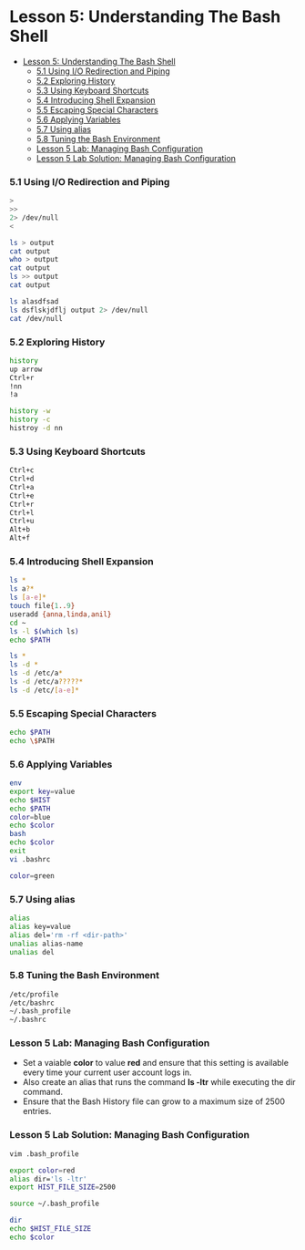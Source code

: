 # Lesson 5: Understanding The Bash Shell

- [Lesson 5: Understanding The Bash Shell](#lesson-5-understanding-the-bash-shell)
    - [5.1 Using I/O Redirection and Piping](#51-using-io-redirection-and-piping)
    - [5.2 Exploring History](#52-exploring-history)
    - [5.3 Using Keyboard Shortcuts](#53-using-keyboard-shortcuts)
    - [5.4 Introducing Shell Expansion](#54-introducing-shell-expansion)
    - [5.5 Escaping Special Characters](#55-escaping-special-characters)
    - [5.6 Applying Variables](#56-applying-variables)
    - [5.7 Using alias](#57-using-alias)
    - [5.8 Tuning the Bash Environment](#58-tuning-the-bash-environment)
    - [Lesson 5 Lab: Managing Bash Configuration](#lesson-5-lab-managing-bash-configuration)
    - [Lesson 5 Lab Solution: Managing Bash Configuration](#lesson-5-lab-solution-managing-bash-configuration)

### 5.1 Using I/O Redirection and Piping

```bash
>
>>
2> /dev/null
<

ls > output
cat output
who > output
cat output
ls >> output
cat output

ls alasdfsad 
ls dsflskjdflj output 2> /dev/null
cat /dev/null
```

### 5.2 Exploring History

```bash
history
up arrow
Ctrl+r
!nn
!a

history -w
history -c
histroy -d nn
```

### 5.3 Using Keyboard Shortcuts

```bash
Ctrl+c
Ctrl+d
Ctrl+a
Ctrl+e
Ctrl+r
Ctrl+l
Ctrl+u
Alt+b
Alt+f
```

### 5.4 Introducing Shell Expansion

```bash
ls *
ls a?*
ls [a-e]*
touch file{1..9}
useradd {anna,linda,anil}
cd ~
ls -l $(which ls)
echo $PATH

ls *
ls -d *
ls -d /etc/a*
ls -d /etc/a?????*
ls -d /etc/[a-e]*
```

### 5.5 Escaping Special Characters

```bash
echo $PATH
echo \$PATH
```

### 5.6 Applying Variables

```bash
env
export key=value
echo $HIST
echo $PATH
color=blue
echo $color
bash
echo $color
exit
vi .bashrc

color=green
```

### 5.7 Using alias

```bash
alias
alias key=value
alias del='rm -rf <dir-path>'
unalias alias-name
unalias del
```

### 5.8 Tuning the Bash Environment

```bash
/etc/profile
/etc/bashrc
~/.bash_profile
~/.bashrc
```

### Lesson 5 Lab: Managing Bash Configuration

- Set a vaiable **color** to value **red** and ensure that this setting is available every time your current user account logs in.
- Also create an alias that runs the command **ls -ltr** while executing the dir command.
- Ensure that the Bash History file can grow to a maximum size of 2500 entries.

### Lesson 5 Lab Solution: Managing Bash Configuration

```bash
vim .bash_profile

export color=red
alias dir='ls -ltr'
export HIST_FILE_SIZE=2500

source ~/.bash_profile

dir
echo $HIST_FILE_SIZE
echo $color
```
